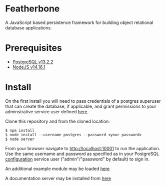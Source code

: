 Featherbone
===========
A JavaScript based persistence framework for building object relational database applications.

# Prerequisites
* [PostgreSQL v13.2.2](http://www.postgresql.org/)
* [NodeJS v14.16.1](https://nodejs.org/en/)
  
# Install

On the first install you will need to pass credentials of a postgres superuser that can create the database, if applicable, and grant permissions to your adminstrative service user defined [here](https://github.com/jrogelstad/featherbone/blob/master/server/config.json).

Clone this repository and from the cloned location:

```text
$ npm install
$ node install --username postgres --password <your password>
$ node server
```

From your browser navigate to <http://localhost:10001> to run the application. Use the same username and password as specified as in your PostgreSQL [configuration](https://github.com/jrogelstad/featherbone/blob/master/server/config.json) service user ("admin"/"password" by default) to sign in.

An additional example module may be loaded [here](https://github.com/jrogelstad/cardinal)

A documentation server may be installed from [here](https://github.com/jrogelstad/featherbone-docs)
